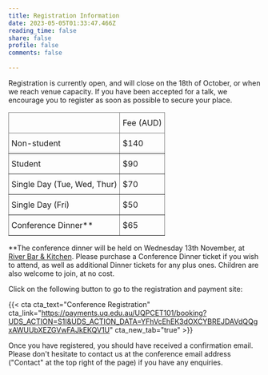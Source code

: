 ```yaml
---
title: Registration Information
date: 2023-05-05T01:33:47.466Z
reading_time: false
share: false
profile: false
comments: false
 
---
```

Registration is currently open, and will close on the 18th of October, or when we reach venue capacity. If you have been accepted for a talk, we encourage you to register as soon as possible to secure your place. 

<style type="text/css">
.tg  {border-collapse:collapse;border-spacing:0;}
.tg td{border-color:black;border-style:solid;border-width:1px;overflow:hidden;padding:10px 5px;word-break:normal;}
.tg th{border-color:black;border-style:solid;border-width:1px;font-weight:normal;overflow:hidden;padding:10px 5px;word-break:normal;}
.tg .tg-0pky{border-color:inherit;text-align:left;vertical-align:top}
</style>
<table class="tg"><thead>
  <tr>
    <th class="tg-0pky"></th>
    <th class="tg-0pky">Fee (AUD)</th>
  </tr></thead>
<tbody>
  <tr>
    <td class="tg-0pky">Non-student<br></td>
    <td class="tg-0pky">$140</td>
  </tr>
  <tr>
    <td class="tg-0pky">Student</td>
    <td class="tg-0pky">$90</td>
  </tr>
  <tr>
    <td class="tg-0pky">Single Day (Tue, Wed, Thur)</td>
    <td class="tg-0pky">$70</td>
  </tr>
  <tr>
    <td class="tg-0pky">Single Day (Fri)</td>
    <td class="tg-0pky">$50</td>
  </tr>
  <tr>
    <td class="tg-0pky">Conference Dinner**</td>
    <td class="tg-0pky">$65</td>
  </tr>
</tbody>
</table>

**The conference dinner will be held on Wednesday 13th November, at <a href="https://www.riverbarandkitchen.com.au/">River Bar & Kitchen</a>. Please purchase a Conference Dinner ticket if you wish to attend, as well as additional Dinner tickets for any plus ones. Children are also welcome to join, at no cost.

Click on the following button to go to the registration and payment site:

{{< cta cta_text="Conference Registration" cta_link="https://payments.uq.edu.au/UQPCET101/booking?UDS_ACTION=S1I&UDS_ACTION_DATA=YFhVcEhEK3dOXCYBREJDAVdQQgxAWUUbXEZGVwFAJkEKQV1U" cta_new_tab="true" >}} 

Once you have registered, you should have received a confirmation email. Please don't hesitate to contact us at the conference email address ("Contact" at the top right of the page) if you have any enquiries.
